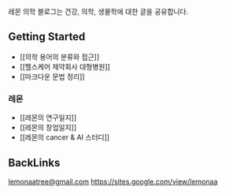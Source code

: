 레몬 의학 블로그는 건강, 의학, 생물학에 대한 글을 공유합니다.
  
  

## Getting Started

- [[의학 용어의 분류와 접근]]
- [[헬스케어 제약회사 대형병원]]
- [[마크다운 문법 정리]]


### 레몬
- [[레몬의 연구일지]]  
- [[레몬의 창업일지]]  
- [[레몬의 cancer & AI 스터디]]


## BackLinks
lemonaatree@gmail.com
https://sites.google.com/view/lemonaa  